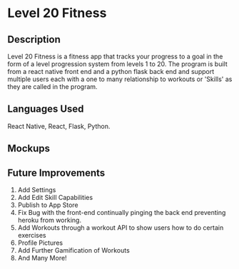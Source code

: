 # Level 20 Fitness

## Description

Level 20 Fitness is a fitness app that tracks your progress to a goal in the form of a level progression system from levels 1 to 20. The program is built from a react native front end and a python flask back end and support multiple users each with a one to many relationship to workouts or 'Skills' as they are called in the program.

## Languages Used

React Native, React, Flask, Python.

## Mockups

## Future Improvements

1. Add Settings
2. Add Edit Skill Capabilities
3. Publish to App Store
4. Fix Bug with the front-end continually pinging the back end preventing heroku from working.
5. Add Workouts through a workout API to show users how to do certain exercises
6. Profile Pictures
7. Add Further Gamification of Workouts
8. And Many More!